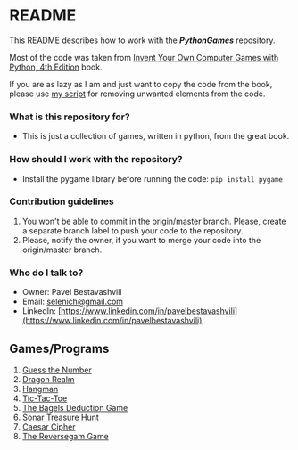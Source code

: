 # README #

This README describes how to work with the ***PythonGames*** repository.  

Most of the code was taken from [Invent Your Own Computer Games with Python, 4th Edition](https://inventwithpython.com/invent4thed/) book.

If you are as lazy as I am and just want to copy the code from the book, please use [my script](https://github.com/Selenidze/PythonGames/blob/main/remove_unwanted/remove_unwanted.py) for removing unwanted elements from the code.

### What is this repository for? ###

- This is just a collection of games, written in python, from the great book.

### How should I work with the repository? ###

- Install the pygame library before running the code: `pip install pygame`
	
### Contribution guidelines ###

1. You won't be able to commit in the origin/master branch. Please, create a separate branch label to push your code to the repository.
2. Please, notify the owner, if you want to merge your code into the origin/master branch. 

### Who do I talk to? ###

* Owner: Pavel Bestavashvili 
* Email: selenich@gmail.com
* LinkedIn: [https://www.linkedin.com/in/pavelbestavashvili](https://www.linkedin.com/in/pavelbestavashvili)

## Games/Programs ##
1. [Guess the Number](https://github.com/Selenidze/PythonGames/blob/main/guess/guess.py)
2. [Dragon Realm](https://github.com/Selenidze/PythonGames/blob/main/dragon/dragon.py)
3. [Hangman](https://github.com/Selenidze/PythonGames/blob/main/hangman/hangman2.py)
4. [Tic-Tac-Toe](https://github.com/Selenidze/PythonGames/blob/main/tictactoe/tictactoe.py)
5. [The Bagels Deduction Game](https://github.com/Selenidze/PythonGames/blob/main/bagels/bagels.py)
6. [Sonar Treasure Hunt](https://github.com/Selenidze/PythonGames/blob/main/sonar/sonar.py)
7. [Caesar Cipher](https://github.com/Selenidze/PythonGames/blob/main/cipher/cipher.py)
8. [The Reversegam Game](https://github.com/Selenidze/PythonGames/blob/main/reversegam/reversegam.py)
